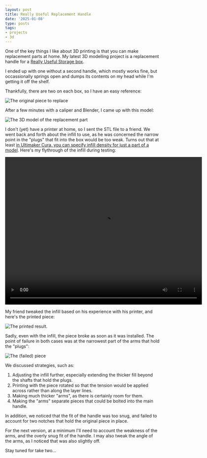 ```yaml
---
layout: post
title: Really Useful Replacement Handle
date: '2025-01-08'
type: posts
tags:
- projects
- 3d
---
```


One of the key things I like about 3D printing is that you can make replacement
parts at home. My latest 3D modelling project is a replacement handle for a
[Really Useful Storage box](https://www.reallyusefulstorageboxes.co.uk/).

<!--more-->

I ended up with one without a second handle, which mostly works fine, but
occassionally springs open and dumps its contents on my head while I'm getting
it off the shelf.

Thankfully, there are two on each box, so I have an easy reference:

![The original piece to replace](/assets/img/20250108-handle.jpeg)

After a few minutes with a caliper and Blender, I came up with this model:

![The 3D model of the replacement part](/assets/img/20250108-handle-model.png)

I don't (yet) have a printer at home, so I sent the STL file to a friend.  We
went back and forth about the infill to use, as he was concerned the narrow
point in the "plugs" that fit into the box would be too weak.  Turns out that at
least [in Ultimaker Cura, you can specify infill density for just a part of a
model](https://community.ultimaker.com/topic/35428-how-to-use-different-infill-in-different-areas/).
Here's my flythrough of the infill during testing:


 <video width="640" height="480" controls alt="A demonstration of the variable infill">
  <source src="/assets//movies/2025-01-08-infill-flythrough.mp4" type="video/mp4">
  Your browser does not support the video tag.
</video> 

My friend tweaked the infill based on his experience with his printer, and
here's the printed piece:

![The printed result.](/assets/img/20250108-printed-result.jpeg)

Sadly, even with the infill, the piece broke as soon as it was installed.  The
point of failure in both cases was at the narrowest part of the arms that hold
the "plugs":

![The (failed) piece](/assets/img/20250108-tested-to-failure.jpg)

We discussed strategies, such as:

1. Adjusting the infill further, especially extending the thicker fill beyond
   the shafts that hold the plugs.
2. Printing with the piece rotated so that the tension would be applied across
   rather than along the layer lines.
3. Making much thicker "arms", as there is certainly room for them.
4. Making the "arms" separate pieces that could be bolted into the main handle.

In addition, we noticed that the fit of the handle was too snug, and failed to
account for two notches that hold the original piece in place.

For the next version, at a minimum I'll need to account the weakness of the
arms, and the overly snug fit of the handle.  I may also tweak the angle of the
arms, as I noticed that was also slightly off.

Stay tuned for take two...